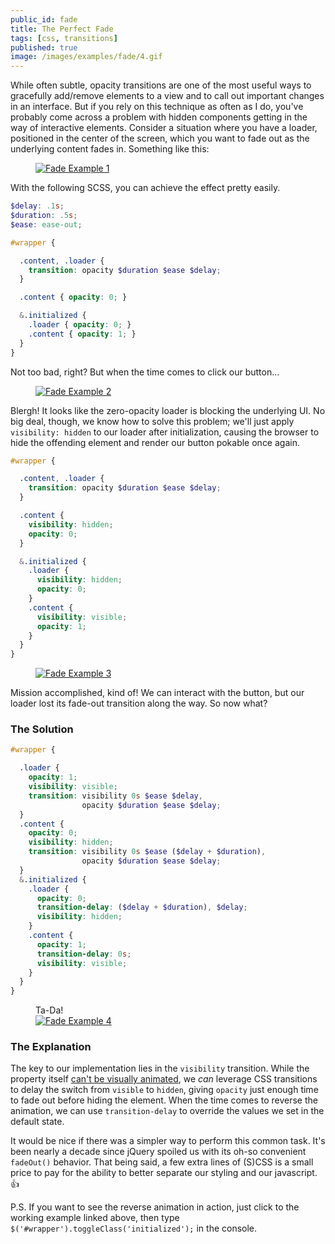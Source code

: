```yaml
---
public_id: fade
title: The Perfect Fade
tags: [css, transitions]
published: true
image: /images/examples/fade/4.gif
---
```


While often subtle, opacity transitions are one of the most useful ways to gracefully add/remove elements to a view and to call out important changes in an interface. But if you rely on this technique as often as I do, you've probably come across a problem with hidden components getting in the way of interactive elements. Consider a situation where you have a loader, positioned in the center of the screen, which you want to fade out as the underlying content fades in. Something like this:

<figure>
  <a title="Fade Example 1" href="/examples/fade/1" target="_blank"><img src="/images/examples/fade/1.gif" alt="Fade Example 1"></a>
</figure>

With the following SCSS, you can achieve the effect pretty easily.

```scss
$delay: .1s;
$duration: .5s;
$ease: ease-out;

#wrapper {

  .content, .loader {
    transition: opacity $duration $ease $delay;
  }

  .content { opacity: 0; }

  &.initialized {
    .loader { opacity: 0; }
    .content { opacity: 1; }
  }
}
```

Not too bad, right? But when the time comes to click our button...

<figure>
  <a title="Fade Example 2" href="/examples/fade/2" target="_blank"><img src="/images/examples/fade/2.gif" alt="Fade Example 2"></a>
</figure>

Blergh! It looks like the zero-opacity loader is blocking the underlying UI. No big deal, though, we know how to solve this problem; we'll just apply ` visibility: hidden` to our loader after initialization, causing the browser to hide the offending element and render our button pokable once again.

```scss
#wrapper {

  .content, .loader {
    transition: opacity $duration $ease $delay;
  }

  .content {
    visibility: hidden;
    opacity: 0;
  }

  &.initialized {
    .loader {
      visibility: hidden;
      opacity: 0;
    }
    .content {
      visibility: visible;
      opacity: 1;
    }
  }
}
```

<figure>
  <a title="Fade Example 3" href="/examples/fade/3" target="_blank"><img src="/images/examples/fade/3.gif" alt="Fade Example 3"></a>
</figure>

Mission accomplished, kind of! We can interact with the button, but our loader lost its fade-out transition along the way. So now what?

### The Solution

```scss
#wrapper {

  .loader {
    opacity: 1;
    visibility: visible;
    transition: visibility 0s $ease $delay,
                opacity $duration $ease $delay;
  }
  .content {
    opacity: 0;
    visibility: hidden;
    transition: visibility 0s $ease ($delay + $duration),
                opacity $duration $ease $delay;
  }
  &.initialized {
    .loader {
      opacity: 0;
      transition-delay: ($delay + $duration), $delay;
      visibility: hidden;
    }
    .content {
      opacity: 1;
      transition-delay: 0s;
      visibility: visible;
    }
  }
}
```

<figure>
  <figcaption>Ta-Da!</figcaption>
  <a title="Fade Example 4" href="/examples/fade/4" target="_blank"><img src="/images/examples/fade/4.gif" alt="Fade Example 4"></a>
</figure>

### The Explanation

The key to our implementation lies in the `visibility` transition. While the property itself <a href="http://www.sitepoint.com/css3-transition-properties" target="_blank">can't be visually animated</a>, we _can_ leverage CSS transitions to delay the switch from `visible` to `hidden`, giving `opacity` just enough time to fade out before hiding the element. When the time comes to reverse the animation, we can use `transition-delay` to override the values we set in the default state.

It would be nice if there was a simpler way to perform this common task. It's been nearly a decade since jQuery spoiled us with its oh-so convenient `fadeOut()` behavior. That being said, a few extra lines of (S)CSS is a small price to pay for the ability to better separate our styling and our javascript. :thumbsup:

P.S. If you want to see the reverse animation in action, just click to the working example linked above, then type `$('#wrapper').toggleClass('initialized');` in the console.
